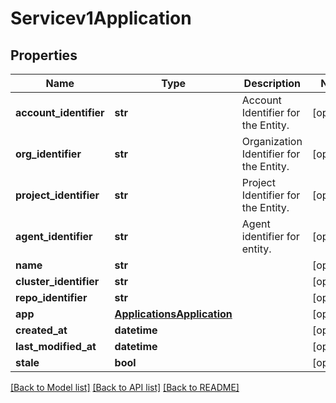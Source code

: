 # Servicev1Application

## Properties
Name | Type | Description | Notes
------------ | ------------- | ------------- | -------------
**account_identifier** | **str** | Account Identifier for the Entity. | [optional] 
**org_identifier** | **str** | Organization Identifier for the Entity. | [optional] 
**project_identifier** | **str** | Project Identifier for the Entity. | [optional] 
**agent_identifier** | **str** | Agent identifier for entity. | [optional] 
**name** | **str** |  | [optional] 
**cluster_identifier** | **str** |  | [optional] 
**repo_identifier** | **str** |  | [optional] 
**app** | [**ApplicationsApplication**](ApplicationsApplication.md) |  | [optional] 
**created_at** | **datetime** |  | [optional] 
**last_modified_at** | **datetime** |  | [optional] 
**stale** | **bool** |  | [optional] 

[[Back to Model list]](../README.md#documentation-for-models) [[Back to API list]](../README.md#documentation-for-api-endpoints) [[Back to README]](../README.md)

